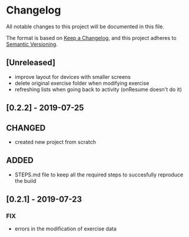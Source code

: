 # Changelog
All notable changes to this project will be documented in this file.

The format is based on [Keep a Changelog](https://keepachangelog.com/en/1.0.0/),
and this project adheres to [Semantic Versioning](https://semver.org/spec/v2.0.0.html).

## [Unreleased]
- improve layout for devices with smaller screens
- delete original exercise folder when modifying exercise
- refreshing lists when going back to activity (onResume doesn't do it)

## [0.2.2] - 2019-07-25
## CHANGED
- created new project from scratch

## ADDED
- STEPS.md file to keep all the required steps to succesfully reproduce the build

## [0.2.1] - 2019-07-23
### FIX
- errors in the modification of exercise data
